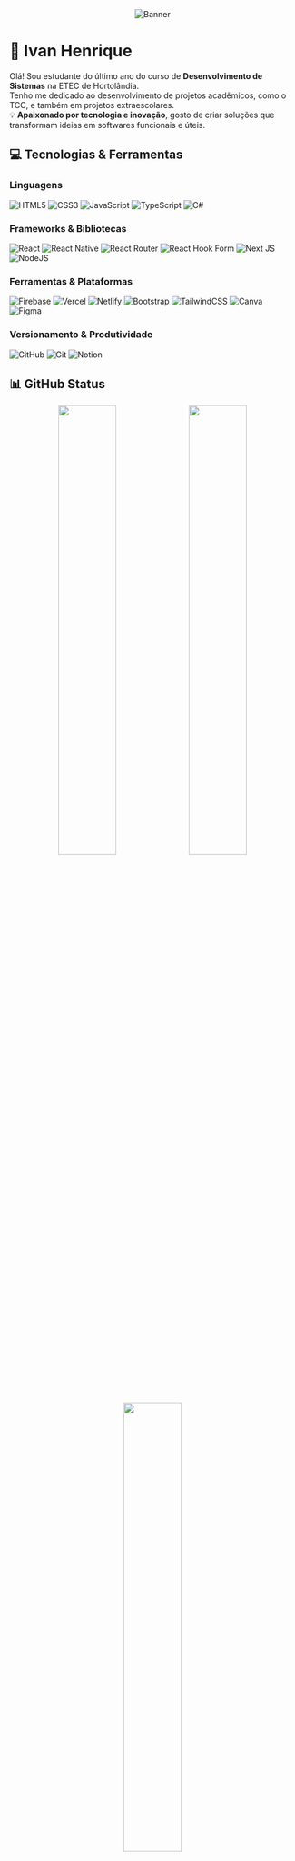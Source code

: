 <div align="center">
  <img src="https://github.com/user-attachments/assets/90004cb0-91f7-4d0b-a274-b0bd61b68f2e" alt="Banner"/>
</div>

# 💫 Ivan Henrique

Olá! Sou estudante do último ano do curso de **Desenvolvimento de Sistemas** na ETEC de Hortolândia.  
Tenho me dedicado ao desenvolvimento de projetos acadêmicos, como o TCC, e também em projetos extraescolares.  
💡 **Apaixonado por tecnologia e inovação**, gosto de criar soluções que transformam ideias em softwares funcionais e úteis.

## 💻 Tecnologias & Ferramentas

### Linguagens
![HTML5](https://img.shields.io/badge/html5-%23E34F26.svg?style=for-the-badge&logo=html5&logoColor=white) 
![CSS3](https://img.shields.io/badge/css3-%231572B6.svg?style=for-the-badge&logo=css3&logoColor=white) 
![JavaScript](https://img.shields.io/badge/javascript-%23323330.svg?style=for-the-badge&logo=javascript&logoColor=%23F7DF1E) 
![TypeScript](https://img.shields.io/badge/typescript-%23007ACC.svg?style=for-the-badge&logo=typescript&logoColor=white) 
![C#](https://img.shields.io/badge/c%23-%23239120.svg?style=for-the-badge&logo=csharp&logoColor=white)  

### Frameworks & Bibliotecas
![React](https://img.shields.io/badge/react-%2320232a.svg?style=for-the-badge&logo=react&logoColor=%2361DAFB) 
![React Native](https://img.shields.io/badge/react_native-%2320232a.svg?style=for-the-badge&logo=react&logoColor=%2361DAFB) 
![React Router](https://img.shields.io/badge/React_Router-CA4245?style=for-the-badge&logo=react-router&logoColor=white) 
![React Hook Form](https://img.shields.io/badge/React%20Hook%20Form-%23EC5990.svg?style=for-the-badge&logo=reacthookform&logoColor=white) 
![Next JS](https://img.shields.io/badge/Next-black?style=for-the-badge&logo=next.js&logoColor=white) 
![NodeJS](https://img.shields.io/badge/node.js-6DA55F?style=for-the-badge&logo=node.js&logoColor=white)  

### Ferramentas & Plataformas
![Firebase](https://img.shields.io/badge/firebase-%23039BE5.svg?style=for-the-badge&logo=firebase) 
![Vercel](https://img.shields.io/badge/vercel-%23000000.svg?style=for-the-badge&logo=vercel&logoColor=white) 
![Netlify](https://img.shields.io/badge/netlify-%23000000.svg?style=for-the-badge&logo=netlify&logoColor=#00C7B7) 
![Bootstrap](https://img.shields.io/badge/bootstrap-%238511FA.svg?style=for-the-badge&logo=bootstrap&logoColor=white) 
![TailwindCSS](https://img.shields.io/badge/tailwindcss-%2338B2AC.svg?style=for-the-badge&logo=tailwind-css&logoColor=white) 
![Canva](https://img.shields.io/badge/Canva-%2300C4CC.svg?style=for-the-badge&logo=Canva&logoColor=white) 
![Figma](https://img.shields.io/badge/figma-%23F24E1E.svg?style=for-the-badge&logo=figma&logoColor=white) 

### Versionamento & Produtividade
![GitHub](https://img.shields.io/badge/github-%23121011.svg?style=for-the-badge&logo=github&logoColor=white) 
![Git](https://img.shields.io/badge/git-%23F05033.svg?style=for-the-badge&logo=git&logoColor=white) 
![Notion](https://img.shields.io/badge/Notion-%23000000.svg?style=for-the-badge&logo=notion&logoColor=white) 

## 📊 GitHub Status
<div align="center">
  <img src="https://github-readme-stats.vercel.app/api?username=Iwanhrq&theme=dark&hide_border=true&include_all_commits=false&count_private=false" width="45%"/>
  <img src="https://nirzak-streak-stats.vercel.app/?user=Iwanhrq&theme=dark&hide_border=true" width="45%"/>
  <br>
  <img src="https://github-readme-stats.vercel.app/api/top-langs/?username=Iwanhrq&theme=dark&hide_border=true&include_all_commits=false&count_private=false&layout=compact" width="45%"/>
</div>

## 🌐 Contatos
<div align="center">
  <a href="https://www.linkedin.com/in/ivanhrq/">
    <img src="https://img.shields.io/badge/LinkedIn-%230077B5.svg?style=for-the-badge&logo=linkedin&logoColor=white" />
  </a>
  <a href="mailto:ivanhrqe@gmail.com">
    <img src="https://img.shields.io/badge/Email-D14836?style=for-the-badge&logo=gmail&logoColor=white" />
  </a>
</div>
